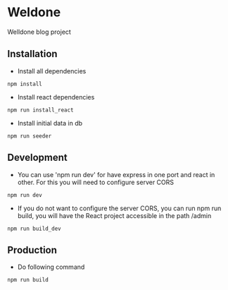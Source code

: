 # Weldone

Welldone blog project

## Installation

- Install all dependencies

```
npm install
```

- Install react dependencies
```
npm run install_react
```

- Install initial data in db

```
npm run seeder
```

## Development

- You can use 'npm run dev' for have express in one port and react in other. For this you will need to configure server CORS
```
npm run dev
```

- If you do not want to configure the server CORS, you can run npm run build, you will have the React project accessible in the path /admin
```
npm run build_dev
``` 

## Production

- Do following command
```
npm run build
```
